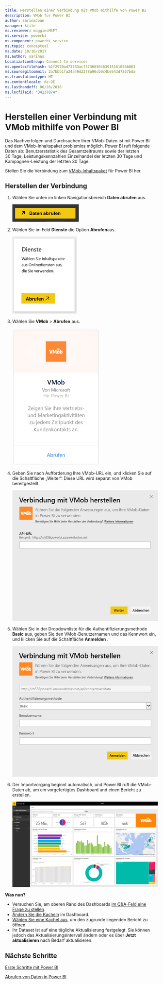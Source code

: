 ```yaml
---
title: Herstellen einer Verbindung mit VMob mithilfe von Power BI
description: VMob für Power BI
author: SarinaJoan
manager: kfile
ms.reviewer: maggiesMSFT
ms.service: powerbi
ms.component: powerbi-service
ms.topic: conceptual
ms.date: 10/16/2017
ms.author: sarinas
LocalizationGroup: Connect to services
ms.openlocfilehash: b1f2970ad73783acf3736856463915161056b801
ms.sourcegitcommit: 2a7bbb1fa24a49d2278a90cb0c4be543d7267bda
ms.translationtype: HT
ms.contentlocale: de-DE
ms.lasthandoff: 06/26/2018
ms.locfileid: "34237874"
---
```

# <a name="connect-to-vmob-with-power-bi"></a>Herstellen einer Verbindung mit VMob mithilfe von Power BI
Das Nachverfolgen und Durchsuchen Ihrer VMob-Daten ist mit Power BI und dem VMob-Inhaltspaket problemlos möglich. Power BI ruft folgende Daten ab: Benutzerstatistik des Gesamtzeitraums sowie der letzten 30 Tage, Leistungskennzahlen Einzelhandel der letzten 30 Tage und Kampagnen-Leistung der letzten 30 Tage.

Stellen Sie die Verbindung zum [VMob-Inhaltspaket](https://app.powerbi.com/getdata/services/vmob) für Power BI her.

## <a name="how-to-connect"></a>Herstellen der Verbindung
1. Wählen Sie unten im linken Navigationsbereich **Daten abrufen** aus.
   
    ![](media/service-connect-to-vmob/getdata.png)
2. Wählen Sie im Feld **Dienste** die Option **Abrufen**aus.
   
   ![](media/service-connect-to-vmob/services.png)
3. Wählen Sie **VMob** \> **Abrufen** aus.
   
   ![](media/service-connect-to-vmob/vmob.png)
4. Geben Sie nach Aufforderung Ihre VMob-URL ein, und klicken Sie auf die Schaltfläche „Weiter“. Diese URL wird separat von VMob bereitgestellt.
   
    ![](media/service-connect-to-vmob/params.png)
5. Wählen Sie in der Dropdownliste für die Authentifizierungsmethode **Basic** aus, geben Sie den VMob-Benutzernamen und das Kennwort ein, und klicken Sie auf die Schaltfläche **Anmelden** .
   
    ![](media/service-connect-to-vmob/creds.png)
6. Der Importvorgang beginnt automatisch, und Power BI ruft die VMob-Daten ab, um ein vorgefertigtes Dashboard und einen Bericht zu erstellen.
   
   ![](media/service-connect-to-vmob/dashboard2.png)

**Was nun?**

* Versuchen Sie, am oberen Rand des Dashboards [im Q&A-Feld eine Frage zu stellen](power-bi-q-and-a.md).
* [Ändern Sie die Kacheln](service-dashboard-edit-tile.md) im Dashboard.
* [Wählen Sie eine Kachel aus](service-dashboard-tiles.md), um den zugrunde liegenden Bericht zu öffnen.
* Ihr Dataset ist auf eine tägliche Aktualisierung festgelegt. Sie können jedoch das Aktualisierungsintervall ändern oder es über **Jetzt aktualisieren** nach Bedarf aktualisieren.

## <a name="next-steps"></a>Nächste Schritte
[Erste Schritte mit Power BI](service-get-started.md)

[Abrufen von Daten in Power BI](service-get-data.md)

